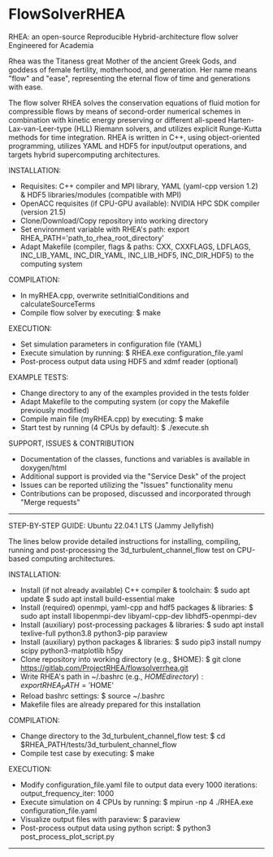 # FlowSolverRHEA

RHEA: an open-source Reproducible Hybrid-architecture flow solver Engineered for Academia

Rhea was the Titaness great Mother of the ancient Greek Gods, and goddess of female fertility, motherhood, and generation. Her name means "flow" and "ease", representing the eternal flow of time and generations with ease.

The flow solver RHEA solves the conservation equations of fluid motion for compressible flows by means of second-order numerical schemes in combination with kinetic energy preserving or different all-speed Harten-Lax-van-Leer-type (HLL) Riemann solvers, and utilizes explicit Runge-Kutta methods for time integration. RHEA is written in C++, using object-oriented programming, utilizes YAML and HDF5 for input/output operations, and targets hybrid supercomputing architectures.

INSTALLATION:
- Requisites: C++ compiler and MPI library, YAML (yaml-cpp version 1.2) & HDF5 libraries/modules (compatible with MPI)
- OpenACC requisites (if CPU-GPU available): NVIDIA HPC SDK compiler (version 21.5)
- Clone/Download/Copy repository into working directory
- Set environment variable with RHEA's path: export RHEA_PATH='path_to_rhea_root_directory' 
- Adapt Makefile (compiler, flags & paths: CXX, CXXFLAGS, LDFLAGS, INC_LIB_YAML, INC_DIR_YAML, INC_LIB_HDF5, INC_DIR_HDF5) to the computing system

COMPILATION:
- In myRHEA.cpp, overwrite setInitialConditions and calculateSourceTerms
- Compile flow solver by executing: $ make

EXECUTION:
- Set simulation parameters in configuration file (YAML)
- Execute simulation by running: $ RHEA.exe configuration_file.yaml
- Post-process output data using HDF5 and xdmf reader (optional)

EXAMPLE TESTS:
- Change directory to any of the examples provided in the tests folder
- Adapt Makefile to the computing system (or copy the Makefile previously modified)
- Compile main file (myRHEA.cpp) by executing: $ make
- Start test by running (4 CPUs by default): $ ./execute.sh

SUPPORT, ISSUES & CONTRIBUTION
- Documentation of the classes, functions and variables is available in doxygen/html
- Additional support is provided via the "Service Desk" of the project
- Issues can be reported utilizing the "Issues" functionality menu
- Contributions can be proposed, discussed and incorporated through "Merge requests"

--------------------------------------------------
STEP-BY-STEP GUIDE: Ubuntu 22.04.1 LTS (Jammy Jellyfish)

The lines below provide detailed instructions for installing, compiling, running and post-processing the 3d_turbulent_channel_flow test on CPU-based computing architectures.

INSTALLATION:
- Install (if not already available) C++ compiler & toolchain:
$ sudo apt update
$ sudo apt install build-essential make
- Install (required) openmpi, yaml-cpp and hdf5 packages & libraries:
$ sudo apt install libopenmpi-dev libyaml-cpp-dev libhdf5-openmpi-dev
- Install (auxiliary) post-processing packages & libraries:
$ sudo apt install texlive-full python3.8 python3-pip paraview
- Install (auxiliary) python packages & libraries:
$ sudo pip3 install numpy scipy python3-matplotlib h5py
- Clone repository into working directory (e.g., $HOME):
$ git clone https://gitlab.com/ProjectRHEA/flowsolverrhea.git
- Write RHEA's path in ~/.bashrc (e.g., $HOME directory):
export RHEA_PATH='$HOME'
- Reload bashrc settings:
$ source ~/.bashrc
- Makefile files are already prepared for this installation

COMPILATION:
- Change directory to the 3d_turbulent_channel_flow test:
$ cd $RHEA_PATH/tests/3d_turbulent_channel_flow
- Compile test case by executing:
$ make

EXECUTION:
- Modify configuration_file.yaml file to output data every 1000 iterations:
output_frequency_iter: 1000
- Execute simulation on 4 CPUs by running:
$ mpirun -np 4 ./RHEA.exe configuration_file.yaml
- Visualize output files with paraview:
$ paraview
- Post-process output data using python script:
$ python3 post_process_plot_script.py 
--------------------------------------------------
